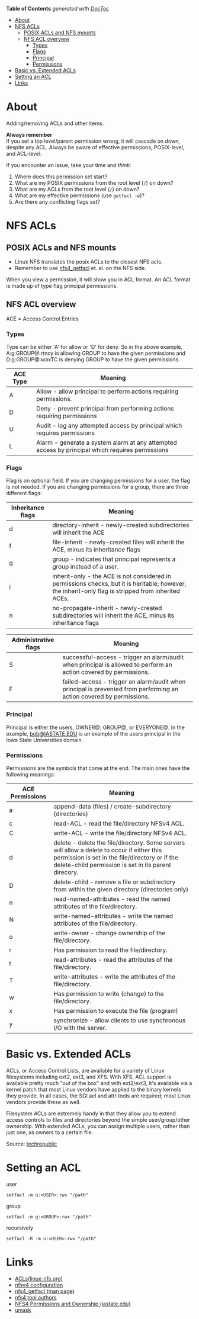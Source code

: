 <!-- START doctoc generated TOC please keep comment here to allow auto update -->
<!-- DON'T EDIT THIS SECTION, INSTEAD RE-RUN doctoc TO UPDATE -->
**Table of Contents**  *generated with [DocToc](https://github.com/thlorenz/doctoc)*

- [About](#about)
- [NFS ACLs](#nfs-acls)
  - [POSIX ACLs and NFS mounts](#posix-acls-and-nfs-mounts)
  - [NFS ACL overview](#nfs-acl-overview)
    - [Types](#types)
    - [Flags](#flags)
    - [Principal](#principal)
    - [Permissions](#permissions)
- [Basic vs. Extended ACLs](#basic-vs-extended-acls)
- [Setting an ACL](#setting-an-acl)
- [Links](#links)

<!-- END doctoc generated TOC please keep comment here to allow auto update -->

# About
Adding/removing ACLs and other items.

**Always remember**  
If you set a top level/parent permission wrong, it will cascade on down, despite any ACL. Always be aware of effective permissions, POSIX-level, and ACL-level. 

If you encounter an issue, take your time and *think*:

1. Where does this permission set start?
2. What are my POSIX permissions from the root level (`/`) on down?
3. What are my ACLs from the root level (`/`) on down?
4. What are my effective permissions (use `getfacl -e`)?
5. Are there any conflicting flags set?

# NFS ACLs

## POSIX ACLs and NFS mounts

* Linux NFS translates the posix ACLs to the closest NFS acls.
* Remember to use [nfs4_getfacl](https://linux.die.net/man/1/nfs4_getfacl) et. al. on the NFS side.

When you view a permission, it will show you in ACL format. An ACL format is made up of type flag principal permissions.

## NFS ACL overview

ACE = Access Control Entries

### Types

Type can be either 'A' for allow or 'D' for deny. So in the above example, A:g:GROUP@:rtncy is allowing GROUP to have the given permissions and D:g:GROUP@:waxTC is denying GROUP to have the given permissions.

ACE Type	| Meaning
----------|---------------------
A	| Allow - allow principal to perform actions requiring permissions. 
D	| Deny - prevent principal from performing actions requiring permissions
U | Audit - log any attempted access by principal which requires permissions
L | Alarm - generate a system alarm at any attempted access by principal which requires permissions

### Flags

Flag is on optional field. If you are changing permissions for a user, the flag is not needed. If you are changing permissions for a group, there are three different flags:

Inheritance flags	| Meaning
------------------|---------------------
d	| directory-inherit - newly-created subdirectories will inherit the ACE
f	| file-inherit - newly-created files will inherit the ACE, minus its inheritance flags
g	| group - indicates that principal represents a group instead of a user.
i | inherit-only - the ACE is not considered in permissions checks, but it is heritable; however, the inherit-only flag is stripped from inherited ACEs. 
n | no-propagate-inherit - newly-created subdirectories will inherit the ACE, minus its inheritance flags

Administrative flags	| Meaning
----------------------|---------------------
S | successful-access - trigger an alarm/audit when principal is allowed to perform an action covered by permissions. 
F | failed-access - trigger an alarm/audit when principal is prevented from performing an action covered by permissions. 

### Principal

Principal is either the users, OWNER@, GROUP@, or EVERYONE@. In the example, bob@IASTATE.EDU is an example of the users principal in the Iowa State Universities domain.

### Permissions

Permissions are the symbols that come at the end. The main ones have the following meanings:

ACE Permissions |Meaning
----------------|-------------------
a | append-data (files) / create-subdirectory (directories)
c | read-ACL - read the file/directory NFSv4 ACL. 
C | write-ACL - write the file/directory NFSv4 ACL. 
d | delete - delete the file/directory. Some servers will allow a delete to occur if either this permission is set in the file/directory or if the delete-child permission is set in its parent direcory. 
D | delete-child - remove a file or subdirectory from within the given directory (directories only) 
n | read-named-attributes - read the named attributes of the file/directory.
N | write-named-attributes - write the named attributes of the file/directory. 
o | write-owner - change ownership of the file/directory. 
r |	Has permission to read the file/directory.
t | read-attributes - read the attributes of the file/directory. 
T | write-attributes - write the attributes of the file/directory.
w	| Has permission to write (change) to the file/directory.
x	| Has permission to execute the file (program)
y | synchronize - allow clients to use synchronous I/O with the server. 

# Basic vs. Extended ACLs

ACLs, or Access Control Lists, are available for a variety of Linux filesystems including ext2, ext3, and XFS. With XFS, ACL support is available pretty much "out of the box" and with ext2/ext3, it's available via a kernel patch that most Linux vendors have applied to the binary kernels they provide. In all cases, the SGI acl and attr tools are required; most Linux vendors provide these as well.

Filesystem ACLs are extremely handy in that they allow you to extend access controls to files and directories beyond the simple user/group/other ownership. With extended ACLs, you can assign multiple users, rather than just one, as owners to a certain file.

Source: [techrepublic](http://www.techrepublic.com/article/learn-to-use-extended-filesystem-acls/)

# Setting an ACL

user
```
setfacl -m u:<USER>:rwx "/path"
```

group
```
setfacl -m g:<GROUP>:rwx "/path"
```

recursively
```
setfacl -R -m u:<USER>:rwx "/path"
```

# Links

* [ACLs(linux-nfs.org)](http://wiki.linux-nfs.org/wiki/index.php/ACLs)
* [nfsv4 configuration](http://wiki.linux-nfs.org/wiki/index.php/Nfsv4_configuration)
* [nfs4_getfacl (man page)](https://linux.die.net/man/1/nfs4_getfacl)
* [nfs4 tool authors](http://www.citi.umich.edu/)
* [NFS4 Permissions and Ownership (iastate.edu)](http://www.cs.iastate.edu/nfs4-permissions-and-ownership)
* [umask](https://www.cyberciti.biz/tips/understanding-linux-unix-umask-value-usage.html)
